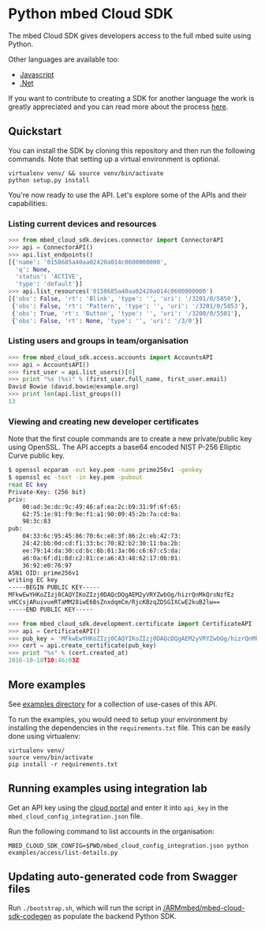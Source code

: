 # Python mbed Cloud SDK

The mbed Cloud SDK gives developers access to the full mbed suite using Python.

Other languages are available too:

- [Javascript](https://github.com/ARMmbed/mbed-cloud-sdk-javascript)
- [.Net](https://github.com/ARMmbed/mbed-cloud-sdk-dotnet)

If you want to contribute to creating a SDK for another language the work is
greatly appreciated and you can read more about the process
[here](https://github.com/ARMmbed/mbed-cloud-sdk-codegen/blob/master/docs/create-new-language.md).

## Quickstart

You can install the SDK by cloning this repository and then run the following
commands. Note that setting up a virtual environment is optional.

```
virtualenv venv/ && source venv/bin/activate
python setup.py install
```

You're now ready to use the API. Let's explore some of the APIs and their
capabilities:

### Listing current devices and resources

```python
>>> from mbed_cloud_sdk.devices.connector import ConnectorAPI
>>> api = ConnectorAPI()
>>> api.list_endpoints()
[{'name': '0158685a40aa02420a014c0600000000',
  'q': None,
  'status': 'ACTIVE',
  'type': 'default'}]
>>> api.list_resources('0158685a40aa02420a014c0600000000')
[{'obs': False, 'rt': 'Blink', 'type': '', 'uri': '/3201/0/5850'},
 {'obs': False, 'rt': 'Pattern', 'type': '', 'uri': '/3201/0/5853'},
 {'obs': True, 'rt': 'Button', 'type': '', 'uri': '/3200/0/5501'},
 {'obs': False, 'rt': None, 'type': '', 'uri': '/3/0'}]
```

### Listing users and groups in team/organisation

```python
>>> from mbed_cloud_sdk.access.accounts import AccountsAPI
>>> api = AccountsAPI()
>>> first_user = api.list_users()[0]
>>> print "%s (%s)" % (first_user.full_name, first_user.email)
David Bowie (david.bowie@example.org)
>>> print len(api.list_groups())
13
```

### Viewing and creating new developer certificates

Note that the first couple commands are to create a new private/public key
using OpenSSL. The API accepts a base64 encoded NIST P-256 Elliptic Curve
public key.

```bash
$ openssl ecparam -out key.pem -name prime256v1 -genkey
$ openssl ec -text -in key.pem -pubout
read EC key
Private-Key: (256 bit)
priv:
    00:ad:3e:dc:9c:49:46:af:ea:2c:b9:31:9f:6f:65:
    62:75:1e:91:f9:9e:f1:a1:90:09:45:2b:7a:cd:9a:
    98:3c:83
pub:
    04:33:6c:95:45:86:70:6c:e8:3f:86:2c:eb:42:73:
    24:42:bb:0d:cd:f1:33:bc:70:82:b2:30:11:ba:2b:
    ee:79:14:da:30:cd:bc:8b:01:3a:06:c6:67:c5:da:
    a6:0a:6f:d1:8d:c2:81:ce:a6:43:48:62:17:0b:01:
    36:92:e0:76:97
ASN1 OID: prime256v1
writing EC key
-----BEGIN PUBLIC KEY-----
MFkwEwYHKoZIzj0CAQYIKoZIzj0DAQcDQgAEM2yVRYZwbOg/hizrQnMkQrsNzfEz
vHCCsjARuivueRTaMM28iwE6BsZnxdqmCm/RjcKBzqZDSGIXCwE2kuB2lw==
-----END PUBLIC KEY-----
```

```python
>>> from mbed_cloud_sdk.development.certificate import CertificateAPI
>>> api = CertificateAPI()
>>> pub_key = 'MFkwEwYHKoZIzj0CAQYIKoZIzj0DAQcDQgAEM2yVRYZwbOg/hizrQnMkQrsNzfEz.....'
>>> cert = api.create_certificate(pub_key)
>>> print "%s" % (cert.created_at)
2016-10-18T10:46:03Z
```

## More examples

See [examples directory](examples/) for a collection of use-cases of this API.

To run the examples, you would need to setup your environment by installing the
dependencies in the `requirements.txt` file. This can be easily done using
virtualenv:

    virtualenv venv/
    source venv/bin/activate
    pip install -r requirements.txt

## Running examples using integration lab

Get an API key using the [cloud portal](https://lab.mbedcloudintegration.net) and
enter it into `api_key` in the `mbed_cloud_config_integration.json` file.

Run the following command to list accounts in the organisation:

```
MBED_CLOUD_SDK_CONFIG=$PWD/mbed_cloud_config_integration.json python examples/access/list-details.py
```

## Updating auto-generated code from Swagger files

Run `./bootstrap.sh`, which will run the script in
[/ARMmbed/mbed-cloud-sdk-codegen](/ARMmbed/mbed-cloud-sdk-codegen) as populate
the backend Python SDK.
